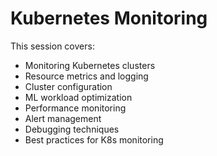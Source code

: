 # Kubernetes Monitoring

This session covers:
- Monitoring Kubernetes clusters
- Resource metrics and logging
- Cluster configuration
- ML workload optimization
- Performance monitoring
- Alert management
- Debugging techniques
- Best practices for K8s monitoring
